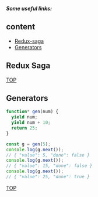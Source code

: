 **_Some useful links:_**

## content

- [Redux-saga](#redux-saga)
- [Generators](#generators)

## Redux Saga

[TOP](#content)

## Generators

```js
function* gen(num) {
  yield num;
  yield num + 10;
  return 25;
}

const g = gen(5);
console.log(g.next());
// { "value": 5, "done": false }
console.log(g.next());
// { "value": 15, "done": false }
console.log(g.next());
// { "value": 25, "done": true }
```

[TOP](#content)
